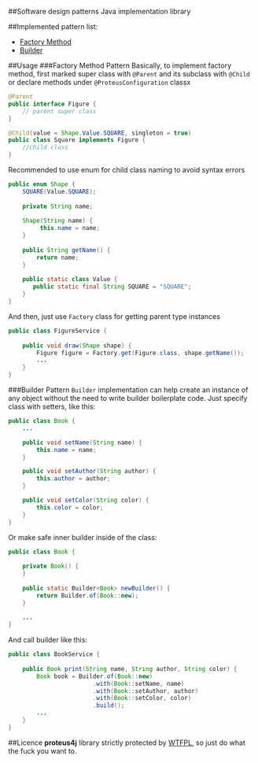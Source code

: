 ##Software design patterns Java implementation library

##Implemented pattern list:
- [Factory Method](#factory-method-pattern)
- [Builder](#builder-pattern)

##Usage
###Factory Method Pattern
Basically, to implement factory method, first marked super class with ```@Parent``` and its subclass with ```@Child```
or declare methods under ```@ProteusConfiguration``` classx 

```java
@Parent
public interface Figure {
    // parent super class
}

@Child(value = Shape.Value.SQUARE, singleton = true)
public class Square implements Figure {
    //child class
}
```

Recommended to use enum for child class naming to avoid syntax errors

```java
public enum Shape {
    SQUARE(Value.SQUARE);
    
    private String name;
    
    Shape(String name) {
         this.name = name;
    }
    
    public String getName() {
        return name;
    }
    
    public static class Value {
       public static final String SQUARE = "SQUARE";
    }
}
```

And then, just use ```Factory``` class for getting parent type instances
```java
public class FigureService {
    
    public void draw(Shape shape) {
        Figure figure = Factory.get(Figure.class, shape.getName());
        ...
    }
}
```
###Builder Pattern
```Builder``` implementation can help create an instance of any object without the need to write builder boilerplate code.
Just specify class with setters, like this:

```java
public class Book {    
    ...

    public void setName(String name) {
        this.name = name;
    }

    public void setAuthor(String author) {
        this.author = author;
    }

    public void setColor(String color) {
        this.color = color;
    }
}
```
Or make safe inner builder inside of the class:
```java
public class Book {
    
    private Book() {
    }
    
    public static Builder<Book> newBuilder() {
        return Builder.of(Book::new);
    }
    
    ...
}
```
And call builder like this:
```java
public class BookService {
    
    public Book print(String name, String author, String color) {
        Book book = Builder.of(Book::new)
                        .with(Book::setName, name)
                        .with(Book::setAuthor, author)
                        .with(Book::setColor, color)
                        .build();
        ...
    }
}
```
##Licence
**proteus4j** library strictly protected by [WTFPL](http://www.wtfpl.net/), so just do what the fuck you want to. 
